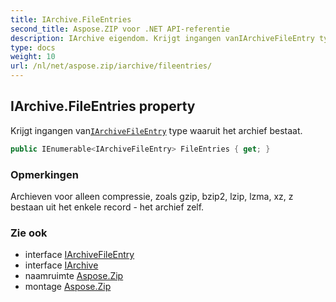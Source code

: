 ```yaml
---
title: IArchive.FileEntries
second_title: Aspose.ZIP voor .NET API-referentie
description: IArchive eigendom. Krijgt ingangen vanIArchiveFileEntry type waaruit het archief bestaat.
type: docs
weight: 10
url: /nl/net/aspose.zip/iarchive/fileentries/
---
```

## IArchive.FileEntries property

Krijgt ingangen van[`IArchiveFileEntry`](../../iarchivefileentry/) type waaruit het archief bestaat.

```csharp
public IEnumerable<IArchiveFileEntry> FileEntries { get; }
```

### Opmerkingen

Archieven voor alleen compressie, zoals gzip, bzip2, lzip, lzma, xz, z bestaan uit het enkele record - het archief zelf.

### Zie ook

* interface [IArchiveFileEntry](../../iarchivefileentry/)
* interface [IArchive](../)
* naamruimte [Aspose.Zip](../../iarchive/)
* montage [Aspose.Zip](../../../)


